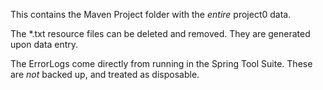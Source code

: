 This contains the Maven Project folder with the *entire* project0 data.

The *.txt resource files can be deleted and removed. They are generated upon data entry.

The ErrorLogs come directly from running in the Spring Tool Suite. These are *not* backed up, and treated as disposable. 
